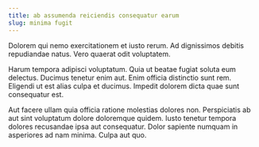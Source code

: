 ```yaml
---
title: ab assumenda reiciendis consequatur earum
slug: minima fugit
---
```


Dolorem qui nemo exercitationem et iusto rerum. Ad dignissimos debitis repudiandae natus. Vero quaerat odit voluptatem.

Harum tempora adipisci voluptatum. Quia ut beatae fugiat soluta eum delectus. Ducimus tenetur enim aut. Enim officia distinctio sunt rem. Eligendi ut est alias culpa et ducimus. Impedit dolorem dicta quae sunt consequatur est.

Aut facere ullam quia officia ratione molestias dolores non. Perspiciatis ab aut sint voluptatum dolore doloremque quidem. Iusto tenetur tempora dolores recusandae ipsa aut consequatur. Dolor sapiente numquam in asperiores ad nam minima. Culpa aut quo.
